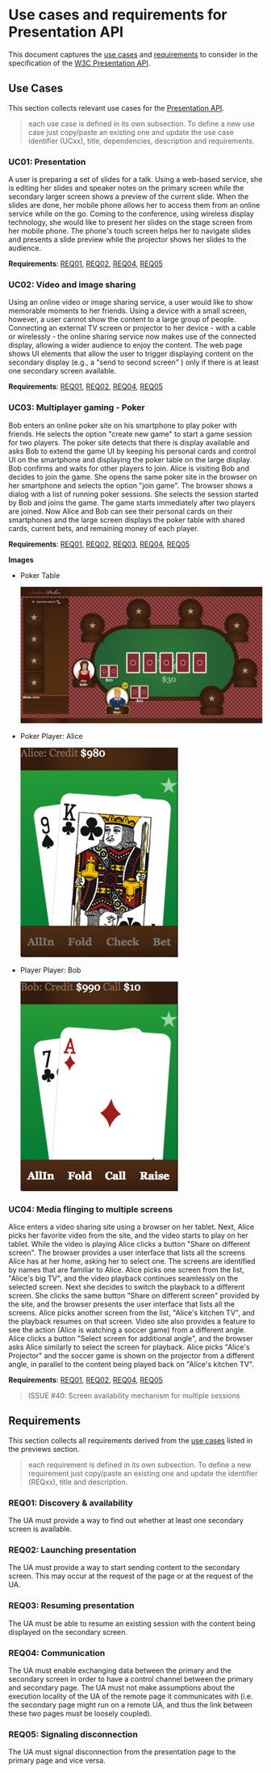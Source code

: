 # Use cases and requirements for Presentation API

This document captures the [use cases](#use-cases) and [requirements](#requirements) to consider in the specification of
the [W3C Presentation API][pres-api].

## Use Cases

This section collects relevant use cases for the [Presentation API][pres-api].

> each use case is defined in its own subsection. To define a new use case just copy/paste an existing one and
update the use case identifier (UCxx), title, dependencies, description and requirements.

### <a name="uc01"></a>UC01: Presentation
A user is preparing a set of slides for a talk. Using a web-based service, she is editing her slides and speaker notes
on the primary screen while the secondary larger screen shows a preview of the current slide. When the slides are done,
her mobile phone allows her to access them from an online service while on the go. Coming to the conference, using
wireless display technology, she would like to present her slides on the stage screen from her mobile phone.
The phone's touch screen helps her to navigate slides and presents a slide preview while the projector shows her slides
to the audience.

**Requirements**: [REQ01](#req01), [REQ02](#req02), [REQ04](#req04), [REQ05](#req05)

### <a name="uc02"></a>UC02: Video and image sharing

Using an online video or image sharing service, a user would like to show memorable moments to her friends. Using a
device with a small screen, however, a user cannot show the content to a large group of people. Connecting an external
TV screen or projector to her device - with a cable or wirelessly - the online sharing service now makes use of the
connected display, allowing a wider audience to enjoy the content. The web page shows UI elements that allow the user
to trigger displaying content on the secondary display (e.g., a "send to second screen" ) only if there is at least
one secondary screen available.

**Requirements**: [REQ01](#req01), [REQ02](#req02), [REQ04](#req04), [REQ05](#req05)

### <a name="uc03"></a>UC03: Multiplayer gaming - Poker

Bob enters an online poker site on his smartphone to play poker with friends. He selects the option "create new game"
to start a game session for two players. The poker site detects that there is display available and asks Bob to extend
the game UI by keeping his personal cards and control UI on the smartphone and displaying the poker table on the large
display. Bob confirms and waits for other players to join. Alice is visiting Bob and decides to join the game.
She opens the same poker site in the browser on her smartphone and selects the option "join game". The browser shows a
dialog with a list of running poker sessions. She selects the session started by Bob and joins the game. The game
starts immediately after two players are joined. Now Alice and Bob can see their personal cards on their smartphones
and the large screen displays the poker table with shared cards, current bets, and remaining money of each player.

**Requirements**: [REQ01](#req01), [REQ02](#req02), [REQ03](#req03), [REQ04](#req04), [REQ05](#req05)

**Images**

* <a name="uc03-img1"></a>Poker Table

    ![Poker Table][uc03-img1]

* <a name="uc03-img2"></a>Poker Player: Alice

    ![Poker Client: Alice][uc03-img2]

* <a name="uc03-img3"></a>Player Player: Bob

    ![Poker Client: Bob][uc03-img3]

### <a name="uc04"></a>UC04: Media flinging to multiple screens

Alice enters a video sharing site using a browser on her tablet. Next, Alice picks her favorite video from the site,
and the video starts to play on her tablet. While the video is playing Alice clicks a button "Share on different screen".
The browser provides a user interface that lists all the screens Alice has at her home, asking her to select one.
The screens are identified by names that are familiar to Alice. Alice picks one screen from the list, "Alice's big TV",
and the video playback continues seamlessly on the selected screen. Next she decides to switch the playback to a different
screen. She clicks the same button "Share on different screen" provided by the site, and the browser presents the user
interface that lists all the screens. Alice picks another screen from the list, "Alice's kitchen TV", and the playback
resumes on that screen. Video site also provides a feature to see the action (Alice is watching a soccer game)
from a different angle. Alice clicks a button "Select screen for additional angle", and the browser asks Alice similarly
 to select the screen for playback. Alice picks "Alice's Projector" and the soccer game is shown on the projector from
 a different angle, in parallel to the content being played back on "Alice's kitchen TV".

**Requirements**: [REQ01](#req01), [REQ02](#req02), [REQ04](#req04), [REQ05](#req05)

> ISSUE #40: Screen availability mechanism for multiple sessions

## Requirements

This section collects all requirements derived from the [use cases](#use-cases) listed in the previews section.

> each requirement is defined in its own subsection. To define a new requirement just copy/paste an existing one and
  update the identifier (REQxx), title and description.

### <a name="req01"></a>REQ01: Discovery & availability

The UA must provide a way to find out whether at least one secondary screen is available.

### <a name="req02"></a>REQ02: Launching presentation

The UA must provide a way to start sending content to the secondary screen. This may occur at the request of the page
or at the request of the UA.

### <a name="req03"></a>REQ03: Resuming presentation

The UA must be able to resume an existing session with the content being displayed on the secondary screen.

### <a name="req04"></a>REQ04: Communication

The UA must enable exchanging data between the primary and the secondary screen in order to have a control channel
between the primary and secondary page. The UA must not make assumptions about the execution locality of the UA of
the remote page it communicates with (i.e. the secondary page might run on a remote UA, and thus the link between
these two pages must be loosely coupled).

### <a name="req05"></a>REQ05: Signaling disconnection

The UA must signal disconnection from the presentation page to the primary page and vice versa.

[pres-api]: http://w3c.github.io/presentation-api/
[uc03-img1]: ./images/uc-multiplayer-game-poker-table.png
[uc03-img2]: ./images/uc-multiplayer-game-player-alice.png
[uc03-img3]: ./images/uc-multiplayer-game-player-bob.png
